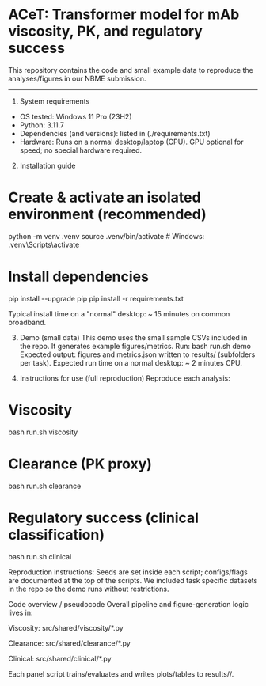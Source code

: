 # ACeT: Transformer model for mAb viscosity, PK, and regulatory success

This repository contains the code and small example data to reproduce the analyses/figures in our NBME submission.

---

1) System requirements
- OS tested: Windows 11 Pro (23H2)
- Python: 3.11.7
- Dependencies (and versions): listed in (./requirements.txt)
- Hardware: Runs on a normal desktop/laptop (CPU). GPU optional for speed; no special hardware required.

2) Installation guide
# Create & activate an isolated environment (recommended)
python -m venv .venv
source .venv/bin/activate      # Windows: .venv\Scripts\activate

# Install dependencies
pip install --upgrade pip
pip install -r requirements.txt

Typical install time on a "normal" desktop: ~ 15 minutes on common broadband.

3) Demo (small data)
This demo uses the small sample CSVs included in the repo. It generates example figures/metrics.
Run: bash run.sh demo
Expected output: figures and metrics.json written to results/ (subfolders per task).
Expected run time on a normal desktop: ~ 2 minutes CPU.

4) Instructions for use (full reproduction)
Reproduce each analysis:

# Viscosity
bash run.sh viscosity
# Clearance (PK proxy)
bash run.sh clearance
# Regulatory success (clinical classification)
bash run.sh clinical

Reproduction instructions: Seeds are set inside each script; configs/flags are documented at the top of the scripts. We included task specific datasets in the repo so the demo runs without restrictions.

Code overview / pseudocode
Overall pipeline and figure-generation logic lives in:

Viscosity: src/shared/viscosity/*.py

Clearance: src/shared/clearance/*.py

Clinical: src/shared/clinical/*.py

Each panel script trains/evaluates and writes plots/tables to results/<task>/.



